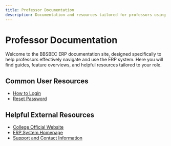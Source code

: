 ```yaml
---
title: Professor Documentation
description: Documentation and resources tailored for professors using the BBSBEC ERP system.
---
```


# Professor Documentation

Welcome to the BBSBEC ERP documentation site, designed specifically to help professors effectively navigate and use the ERP system. Here you will find guides, feature overviews, and helpful resources tailored to your role.

## Common User Resources

- [How to Login](/common/login)
- [Reset Password](/common/login.html#forgot-your-password)
<!-- - [Navigating the ERP Interface](/docs/professor/navigating-erp) -->
<!-- - [Accessing and Managing Your Courses](/docs/professor/course-management) -->
<!-- - [Viewing Student Data](/docs/professor/student-data) -->
<!-- - [Submitting Grades](/docs/professor/grade-submission) -->

## Helpful External Resources

- [College Official Website](https://www.bbsbec.edu)
- [ERP System Homepage](https://erp.bbsbec.edu)
- [Support and Contact Information](/contact)
